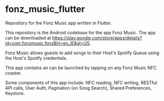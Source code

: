 # fonz_music_flutter

Repository for the Fonz Music app written in Flutter.

This repository is the Android codebase for the app Fonz Music. The app can be downloaded at https://play.google.com/store/apps/details?id=com.fonzmusic.fonz&hl=en_IE&gl=US.

Fonz Music allows guests to add songs to their Host's Spotify Queue using the Host's Spotify credentials.

This app contains an can be launched by tapping on any Fonz Music NFC coaster. 

Some components of this app include: NFC reading, NFC writing, RESTful API calls, User Auth, Pagination (on Song Search), Shared Preferences, Keystore.
